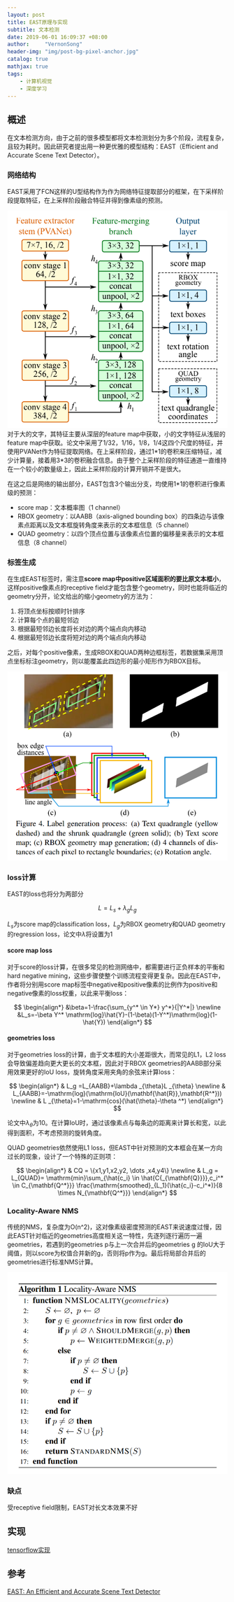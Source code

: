 ```yaml
---
layout: post
title: EAST原理与实现
subtitle: 文本检测
date: 2019-06-01 16:09:37 +08:00
author:     "VernonSong"
header-img: "img/post-bg-pixel-anchor.jpg"
catalog: true
mathjax: true
tags:
    - 计算机视觉
    - 深度学习
---
```

    

## 概述
在文本检测方向，由于之前的很多模型都将文本检测划分为多个阶段，流程复杂，且较为耗时。因此研究者提出用一种更优雅的模型结构：EAST（Efficient and Accurate Scene Text Detector）。
### 网络结构
EAST采用了FCN这样的U型结构作为作为网络特征提取部分的框架，在下采样阶段提取特征，在上采样阶段融合特征并得到像素级的预测。

![](\img\in-post\post-text-detection\east-1.png)
对于大的文字，其特征主要从深层的feature map中获取，小的文字特征从浅层的feature map中获取。论文中采用了1/32，1/16，1/8，1/4这四个尺度的特征，并使用PVANet作为特征提取网络。在上采样阶段，通过1\*1的卷积来压缩特征，减少计算量，接着用3\*3的卷积融合信息。由于整个上采样阶段的特征通道一直维持在一个较小的数量级上，因此上采样阶段的计算开销并不是很大。

在这之后是网络的输出部分，EAST包含3个输出分支，均使用1*1的卷积进行像素级的预测：

- score map：文本概率图（1 channel）
- RBOX geometry：以AABB（axis-aligned bounding box）的四条边与该像素点距离以及文本框旋转角度来表示的文本框信息（5 channel）
- QUAD geometry：以四个顶点位置与该像素点位置的偏移量来表示的文本框信息（8 channel）

### 标签生成
在生成EAST标签时，需注意**score map中positive区域面积的要比原文本框小**，这样positive像素点的receptive field才能包含整个geometry，同时也能将临近的geometry分开，论文给出的缩小geometry的方法为：

1. 将顶点坐标按顺时针排序
2. 计算每个点的最短邻边
3. 根据最短邻边长度将长对边的两个端点向内移动
4. 根据最短邻边长度将短对边的两个端点向内移动

之后，对每个positive像素，生成RBOX和QUAD两种边框标签，若数据集采用顶点坐标标注geometry，则以能覆盖此四边形的最小矩形作为RBOX目标。

![](\img\in-post\post-text-detection\east-2.png)

### loss计算
EAST的loss也将分为两部分

$$
L=L_s+\lambda_gL_g
$$

$L_s$为score map的classification loss，$L_g$为RBOX geometry和QUAD geometry的regression loss，论文中$\lambda$将设置为1

#### score map loss
对于score的loss计算，在很多常见的检测网络中，都需要进行正负样本的平衡和hard negative mining，这些步骤使整个训练流程变得更复杂。因此在EAST中，作者将分别用score map标签中negative和positive像素的比例作为positive和negative像素的loss权重，以此来平衡loss：

$$
\begin{align*}
&\beta=1-\frac{\sum_{y^* \in Y*} y^*}{|Y^*|} 
\newline &L_s=-\beta Y^* \mathrm{log}\hat{Y}-(1-\beta)(1-Y^*)\mathrm{log}(1-\hat{Y})
\end{align*}
$$

#### geometries loss
对于geometries loss的计算，由于文本框的大小差距很大，而常见的L1，L2 loss会导致偏差趋向更大更长的文本框，因此对于RBOX geometries的AABB部分采用效果更好的IoU loss，旋转角度采用夹角的余弦来计算loss：

$$
\begin{align*}
& L_g =L_{AABB}+\lambda _{\theta}L _{\theta}
\newline & L_{AABB}=-\mathrm{log}(\mathrm{IoU}(\mathbf{\hat{R}},\mathbf{R^*}))
\newline & L _{\theta}=1-\mathrm{cos}(\hat{\theta}-\theta ^*)
\end{align*}
$$

论文中$\lambda _{\theta}$为10。在计算IoU时，通过该像素点与每条边的距离来计算长和宽，以此得到面积，不考虑预测的旋转角度。

QUAD geometries依然使用L1 loss，但EAST中针对预测的文本框会在某一方向过长的现象，设计了一个特殊的正则项：

$$
\begin{align*}
& CQ = \{x1,y1,x2,y2, \dots ,x4,y4\}
\newline & L_g  = L_{QUAD}= \mathrm{min}\sum_{\hat{c_i} \in \hat{C{_{\mathbf{Q}}}},c_i^* \in C_{\mathbf{Q^*}}} \frac{\mathrm{smoothed}_{L_1}(\hat{c_i}-c_i^*)}{8 \times N_{\mathbf{Q^*}}}
\end{align*}
$$

### Locality-Aware NMS
传统的NMS，复杂度为O(n^2)，这对像素级密度预测的EAST来说速度过慢，因此EAST针对临近的geometries高度相关这一特性，先逐列逐行遍历一遍geometries，若遇到的geometries p与上一次合并后的geometries g 的IoU大于阈值，则以score为权值合并新的g，否则将p作为g。最后将局部合并后的geometries进行标准NMS计算。

![](\img\in-post\post-text-detection\east-3.png)

### 缺点
受receptive field限制，EAST对长文本效果不好

## 实现
[tensorflow实现](https://github.com/argman/EAST)

## 参考
[EAST: An Efficient and Accurate Scene Text Detector](https://arxiv.org/abs/1704.03155)

 
